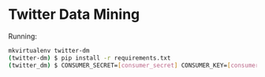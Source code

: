 Twitter Data Mining
==============

Running:

```Bash
mkvirtualenv twitter-dm
(twitter-dm) $ pip install -r requirements.txt
(twitter_dm) $ CONSUMER_SECRET=[consumer_secret] CONSUMER_KEY=[consumer_key] ACCESS_TOKEN=[access_token] ACCESS_TOKEN_SECRET=[access_token_secret] python example.py
```
